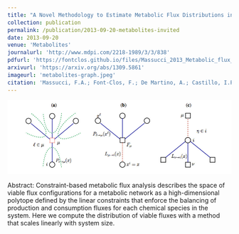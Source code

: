 ```yaml
---
title: "A Novel Methodology to Estimate Metabolic Flux Distributions in Constraint-Based Models"
collection: publication
permalink: /publication/2013-09-20-metabolites-invited
date: 2013-09-20
venue: 'Metabolites'
journalurl: 'http://www.mdpi.com/2218-1989/3/3/838'
pdfurl: 'https://fontclos.github.io/files/Massucci_2013_Metabolic_flux_distributions.pdf'
arxivurl: 'https://arxiv.org/abs/1309.5861'
imageurl: 'metabolites-graph.jpeg'
citation: 'Massucci, F.A.; Font-Clos, F.; De Martino, A.; Castillo, I.P.,  Metabolites 2013, 3, 838-852.'
---
```

![image](/images/metabolites-graph.jpeg)

Abstract: Constraint-based metabolic flux analysis describes the space of viable flux configurations for a metabolic network as a high-dimensional polytope defined by the linear constraints that enforce the balancing of production and consumption fluxes for each chemical species in the system. Here we compute the distribution of viable fluxes with a method that scales linearly with system size.
